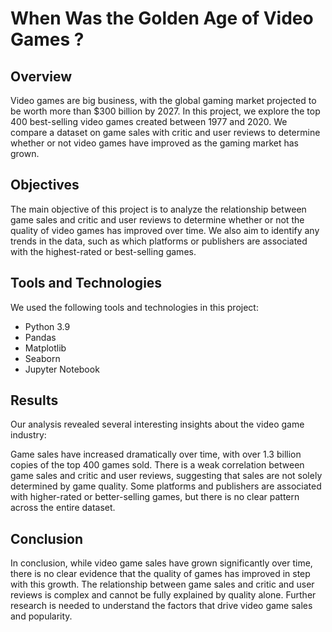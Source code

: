# When Was the Golden Age of Video Games ? 
## Overview
Video games are big business, with the global gaming market projected to be worth more than $300 billion by 2027. In this project, we explore the top 400 best-selling video games created between 1977 and 2020. We compare a dataset on game sales with critic and user reviews to determine whether or not video games have improved as the gaming market has grown.

## Objectives
The main objective of this project is to analyze the relationship between game sales and critic and user reviews to determine whether or not the quality of video games has improved over time. We also aim to identify any trends in the data, such as which platforms or publishers are associated with the highest-rated or best-selling games.

## Tools and Technologies
We used the following tools and technologies in this project:

- Python 3.9
- Pandas
- Matplotlib
- Seaborn
- Jupyter Notebook
## Results
Our analysis revealed several interesting insights about the video game industry:

Game sales have increased dramatically over time, with over 1.3 billion copies of the top 400 games sold.
There is a weak correlation between game sales and critic and user reviews, suggesting that sales are not solely determined by game quality.
Some platforms and publishers are associated with higher-rated or better-selling games, but there is no clear pattern across the entire dataset.
## Conclusion
In conclusion, while video game sales have grown significantly over time, there is no clear evidence that the quality of games has improved in step with this growth. The relationship between game sales and critic and user reviews is complex and cannot be fully explained by quality alone. Further research is needed to understand the factors that drive video game sales and popularity.

